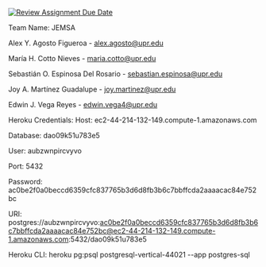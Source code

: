 [![Review Assignment Due Date](https://classroom.github.com/assets/deadline-readme-button-24ddc0f5d75046c5622901739e7c5dd533143b0c8e959d652212380cedb1ea36.svg)](https://classroom.github.com/a/PF9R8Pan)

Team Name: JEMSA

Alex Y. Agosto Figueroa - alex.agosto@upr.edu 

María H. Cotto Nieves - maria.cotto@upr.edu 

Sebastián O. Espinosa Del Rosario - sebastian.espinosa@upr.edu 

Joy A. Martínez Guadalupe - joy.martinez@upr.edu 

Edwin J. Vega Reyes - edwin.vega4@upr.edu

Heroku Credentials:
Host:
  ec2-44-214-132-149.compute-1.amazonaws.com
  
Database:
  dao09k51u783e5
  
User:
  aubzwnpircvyvo
  
Port:
  5432
  
Password:
  ac0be2f0a0beccd6359cfc837765b3d6d8fb3b6c7bbffcda2aaaacac84e752bc
  
URI:
  postgres://aubzwnpircvyvo:ac0be2f0a0beccd6359cfc837765b3d6d8fb3b6c7bbffcda2aaaacac84e752bc@ec2-44-214-132-149.compute-1.amazonaws.com:5432/dao09k51u783e5
  
Heroku CLI:
  heroku pg:psql postgresql-vertical-44021 --app postgres-sql
